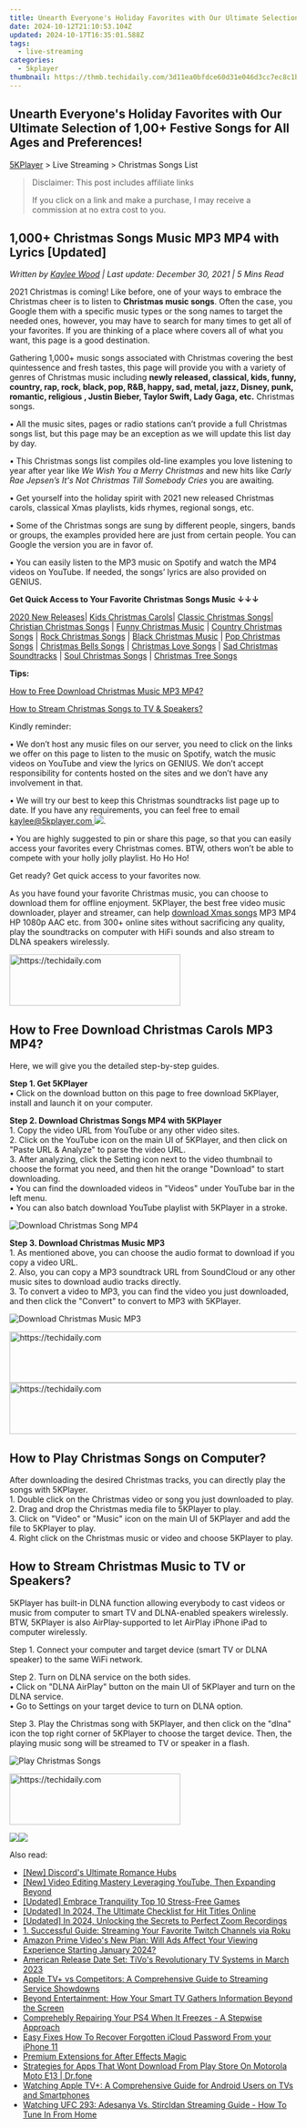 ```yaml
---
title: Unearth Everyone's Holiday Favorites with Our Ultimate Selection of 1,00+ Festive Songs for All Ages and Preferences!
date: 2024-10-12T21:10:53.104Z
updated: 2024-10-17T16:35:01.588Z
tags:
  - live-streaming
categories:
  - 5kplayer
thumbnail: https://thmb.techidaily.com/3d11ea0bfdce60d31e046d3cc7ec8c1b61d6f034279f80cc4e3ae99fed7c13c0.jpg
---
```


## Unearth Everyone's Holiday Favorites with Our Ultimate Selection of 1,00+ Festive Songs for All Ages and Preferences!

[5KPlayer](https://tools.techidaily.com/5kplayer/products/) \> Live Streaming > Christmas Songs List

>  Disclaimer: This post includes affiliate links
>
>  If you click on a link and make a purchase, I may receive a commission at no extra cost to you.
>

## 1,000+ Christmas Songs Music MP3 MP4 with Lyrics \[Updated\]

 _Written by [Kaylee Wood](https://www.quora.com/profile/Amanda-Hu-21) | Last update: December 30, 2021 | 5 Mins Read_

2021 Christmas is coming! Like before, one of your ways to embrace the Christmas cheer is to listen to **Christmas music songs**. Often the case, you Google them with a specific music types or the song names to target the needed ones, however, you may have to search for many times to get all of your favorites. If you are thinking of a place where covers all of what you want, this page is a good destination.

Gathering 1,000+ music songs associated with Christmas covering the best quintessence and fresh tastes, this page will provide you with a variety of genres of Christmas music including **newly released, classical, kids, funny, country, rap, rock, black, pop, R&B, happy, sad, metal, jazz, Disney, punk, romantic, religious , Justin Bieber, Taylor Swift, Lady Gaga, etc.** Christmas songs.

• All the music sites, pages or radio stations can’t provide a full Christmas songs list, but this page may be an exception as we will update this list day by day.

• This Christmas songs list compiles old-line examples you love listening to year after year like _We Wish You a Merry Christmas_ and new hits like _Carly Rae Jepsen’s It's Not Christmas Till Somebody Cries_ you are awaiting.

• Get yourself into the holiday spirit with 2021 new released Christmas carols, classical Xmas playlists, kids rhymes, regional songs, etc.

• Some of the Christmas songs are sung by different people, singers, bands or groups, the examples provided here are just from certain people. You can Google the version you are in favor of.

• You can easily listen to the MP3 music on Spotify and watch the MP4 videos on YouTube. If needed, the songs’ lyrics are also provided on GENIUS.

**Get Quick Access to Your Favorite Christmas Songs Music ↓↓↓**

[2020 New Releases](https://tools.techidaily.com/5kplayer/products/)| [Kids Christmas Carols](https://tools.techidaily.com/5kplayer/products/)| [Classic Christmas Songs](https://tools.techidaily.com/5kplayer/products/)| [Christian Christmas Songs](https://tools.techidaily.com/5kplayer/products/) | [Funny Christmas Music](https://tools.techidaily.com/5kplayer/products/) | [Country Christmas Songs](https://tools.techidaily.com/5kplayer/products/) | [Rock Christmas Songs](https://tools.techidaily.com/5kplayer/products/) | [Black Christmas Music](https://tools.techidaily.com/5kplayer/products/) | [Pop Christmas Songs](https://tools.techidaily.com/5kplayer/products/) | [Christmas Bells Songs](https://tools.techidaily.com/5kplayer/products/) | [Christmas Love Songs](https://tools.techidaily.com/5kplayer/products/) | [Sad Christmas Soundtracks](https://tools.techidaily.com/5kplayer/products/) | [Soul Christmas Songs](https://tools.techidaily.com/5kplayer/products/) | [Christmas Tree Songs](https://tools.techidaily.com/5kplayer/products/)

**Tips:**

[How to Free Download Christmas Music MP3 MP4?](https://tools.techidaily.com/5kplayer/products/)

[How to Stream Christmas Songs to TV & Speakers?](https://tools.techidaily.com/5kplayer/products/)

Kindly reminder:

• We don’t host any music files on our server, you need to click on the links we offer on this page to listen to the music on Spotify, watch the music videos on YouTube and view the lyrics on GENIUS. We don’t accept responsibility for contents hosted on the sites and we don’t have any involvement in that.

• We will try our best to keep this Christmas soundtracks list page up to date. If you have any requirements, you can feel free to email [kaylee@5kplayer.com ![](https://www.5kplayer.com/live-streaming/../video-music-player/img/email.png)](https://www.5kplayer.com/live-streaming/mailto:kaylee@5kplayer.com).

• You are highly suggested to pin or share this page, so that you can easily access your favorites every Christmas comes. BTW, others won’t be able to compete with your holly jolly playlist. Ho Ho Ho!

Get ready? Get quick access to your favorites now.

As you have found your favorite Christmas music, you can choose to download them for offline enjoyment. 5KPlayer, the best free video music downloader, player and streamer, can help [download Xmas songs](https://tools.techidaily.com/5kplayer/youtube-download/) MP3 MP4 HP 1080p AAC etc. from 300+ online sites without sacrificing any quality, play the soundtracks on computer with HiFi sounds and also stream to DLNA speakers wirelessly.

<!-- affiliate ads begin -->
<a href="https://aligracehair.sjv.io/c/5597632/1925565/19272" target="_top" id="1925565">
  <img src="//a.impactradius-go.com/display-ad/19272-1925565" border="0" alt="https://techidaily.com" width="300" height="90"/>
</a>
<img height="0" width="0" src="https://aligracehair.sjv.io/i/5597632/1925565/19272" style="position:absolute;visibility:hidden;" border="0" />
<!-- affiliate ads end -->

## How to Free Download Christmas Carols MP3 MP4?

Here, we will give you the detailed step-by-step guides.

**Step 1\. Get 5KPlayer**  
 • Click on the download button on this page to free download 5KPlayer, install and launch it on your computer.

**Step 2\. Download Christmas Songs MP4 with 5KPlayer**  
 1\. Copy the video URL from YouTube or any other video sites.  
 2\. Click on the YouTube icon on the main UI of 5KPlayer, and then click on "Paste URL & Analyze" to parse the video URL.  
 3\. After analyzing, click the Setting icon next to the video thumbnail to choose the format you need, and then hit the orange "Download" to start downloading.  
 • You can find the downloaded videos in "Videos" under YouTube bar in the left menu.  
 • You can also batch download YouTube playlist with 5KPlayer in a stroke.

![Download Christmas Song MP4](https://www.5kplayer.com/live-streaming/img/download-christmas-songs.jpg)

**Step 3\. Download Christmas Music MP3**  
 1\. As mentioned above, you can choose the audio format to download if you copy a video URL.  
 2\. Also, you can copy a MP3 soundtrack URL from SoundCloud or any other music sites to download audio tracks directly.  
 3\. To convert a video to MP3, you can find the video you just downloaded, and then click the "Convert" to convert to MP3 with 5KPlayer.

![Download Christmas Music MP3](https://www.5kplayer.com/live-streaming/img/convert-christmas-song-to-mp3.jpg)

<!-- affiliate ads begin -->
<a href="https://appsumo.8odi.net/c/5597632/2075482/7443" target="_top" id="2075482">
  <img src="//a.impactradius-go.com/display-ad/7443-2075482" border="0" alt="https://techidaily.com" width="728" height="90"/>
</a>
<img height="0" width="0" src="https://appsumo.8odi.net/i/5597632/2075482/7443" style="position:absolute;visibility:hidden;" border="0" />
<!-- affiliate ads end -->

<!-- affiliate ads begin -->
<a href="https://aligracehair.sjv.io/c/5597632/2036501/19272" target="_top" id="2036501">
  <img src="//a.impactradius-go.com/display-ad/19272-2036501" border="0" alt="https://techidaily.com" width="728" height="90"/>
</a>
<img height="0" width="0" src="https://aligracehair.sjv.io/i/5597632/2036501/19272" style="position:absolute;visibility:hidden;" border="0" />
<!-- affiliate ads end -->

## How to Play Christmas Songs on Computer?

After downloading the desired Christmas tracks, you can directly play the songs with 5KPlayer.  
 1\. Double click on the Christmas video or song you just downloaded to play.  
 2\. Drag and drop the Christmas media file to 5KPlayer to play.  
 3\. Click on "Video" or "Music" icon on the main UI of 5KPlayer and add the file to 5KPlayer to play.  
 4\. Right click on the Christmas music or video and choose 5KPlayer to play.

## How to Stream Christmas Music to TV or Speakers?

5KPlayer has built-in DLNA function allowing everybody to cast videos or music from computer to smart TV and DLNA-enabled speakers wirelessly. BTW, 5KPlayer is also AirPlay-supported to let AirPlay iPhone iPad to computer wirelessly.

Step 1\. Connect your computer and target device (smart TV or DLNA speaker) to the same WiFi network.

Step 2\. Turn on DLNA service on the both sides.  
 • Click on "DLNA AirPlay" button on the main UI of 5KPlayer and turn on the DLNA service.  
 • Go to Settings on your target device to turn on DLNA option.

Step 3\. Play the Christmas song with 5KPlayer, and then click on the "dlna" icon the top right corner of 5KPlayer to choose the target device. Then, the playing music song will be streamed to TV or speaker in a flash.

![Play Christmas Songs](https://www.5kplayer.com/live-streaming/img/play-christmas-songs.jpg)

<!-- affiliate ads begin -->
<a href="https://laganoo.pxf.io/c/5597632/1484940/16446" target="_top" id="1484940">
  <img src="//a.impactradius-go.com/display-ad/16446-1484940" border="0" alt="https://techidaily.com" width="300" height="90"/>
</a>
<img height="0" width="0" src="https://laganoo.pxf.io/i/5597632/1484940/16446" style="position:absolute;visibility:hidden;" border="0" />
<!-- affiliate ads end -->

[![](https://www.5kplayer.com/live-streaming/../button/freedownwhitewin.png)](https://tools.techidaily.com/5kplayer/products/)[![](https://www.5kplayer.com/live-streaming/../button/freedownbackmac.png)](https://tools.techidaily.com/5kplayer/products/)

<ins class="adsbygoogle"
     style="display:block"
     data-ad-format="autorelaxed"
     data-ad-client="ca-pub-7571918770474297"
     data-ad-slot="1223367746"></ins>

<ins class="adsbygoogle"
     style="display:block"
     data-ad-client="ca-pub-7571918770474297"
     data-ad-slot="8358498916"
     data-ad-format="auto"
     data-full-width-responsive="true"></ins>

<span class="atpl-alsoreadstyle">Also read:</span>
<div><ul>
<li><a href="https://discord-videos.techidaily.com/new-discords-ultimate-romance-hubs/"><u>[New] Discord's Ultimate Romance Hubs</u></a></li>
<li><a href="https://facebook-video-footage.techidaily.com/new-video-editing-mastery-leveraging-youtube-then-expanding-beyond/"><u>[New] Video Editing Mastery Leveraging YouTube, Then Expanding Beyond</u></a></li>
<li><a href="https://digital-screen-recording.techidaily.com/updated-embrace-tranquility-top-10-stress-free-games/"><u>[Updated] Embrace Tranquility Top 10 Stress-Free Games</u></a></li>
<li><a href="https://fox-http.techidaily.com/updated-in-2024-the-ultimate-checklist-for-hit-titles-online/"><u>[Updated] In 2024, The Ultimate Checklist for Hit Titles Online</u></a></li>
<li><a href="https://screen-sharing-recording.techidaily.com/updated-in-2024-unlocking-the-secrets-to-perfect-zoom-recordings/"><u>[Updated] In 2024, Unlocking the Secrets to Perfect Zoom Recordings</u></a></li>
<li><a href="https://media-tips.techidaily.com/1-successful-guide-streaming-your-favorite-twitch-channels-via-roku/"><u>1. Successful Guide: Streaming Your Favorite Twitch Channels via Roku</u></a></li>
<li><a href="https://media-tips.techidaily.com/amazon-prime-videos-new-plan-will-ads-affect-your-viewing-experience-starting-january-2024/"><u>Amazon Prime Video's New Plan: Will Ads Affect Your Viewing Experience Starting January 2024?</u></a></li>
<li><a href="https://media-tips.techidaily.com/american-release-date-set-tivos-revolutionary-tv-systems-in-march-2023/"><u>American Release Date Set: TiVo's Revolutionary TV Systems in March 2023</u></a></li>
<li><a href="https://media-tips.techidaily.com/apple-tvplus-vs-competitors-a-comprehensive-guide-to-streaming-service-showdowns/"><u>Apple TV+ vs Competitors: A Comprehensive Guide to Streaming Service Showdowns</u></a></li>
<li><a href="https://media-tips.techidaily.com/beyond-entertainment-how-your-smart-tv-gathers-information-beyond-the-screen/"><u>Beyond Entertainment: How Your Smart TV Gathers Information Beyond the Screen</u></a></li>
<li><a href="https://win-able.techidaily.com/comprehebly-repairing-your-ps4-when-it-freezes-a-stepwise-approach/"><u>Comprehebly Repairing Your PS4 When It Freezes - A Stepwise Approach</u></a></li>
<li><a href="https://activate-lock.techidaily.com/easy-fixes-how-to-recover-forgotten-icloud-password-from-your-iphone-11-by-drfone-ios/"><u>Easy Fixes How To Recover Forgotten iCloud Password From your iPhone 11</u></a></li>
<li><a href="https://fox-access.techidaily.com/premium-extensions-for-after-effects-magic/"><u>Premium Extensions for After Effects Magic</u></a></li>
<li><a href="https://howto.techidaily.com/strategies-for-apps-that-wont-download-from-play-store-on-motorola-moto-e13-drfone-by-drfone-fix-android-problems-fix-android-problems/"><u>Strategies for Apps That Wont Download From Play Store On Motorola Moto E13 | Dr.fone</u></a></li>
<li><a href="https://media-tips.techidaily.com/watching-apple-tvplus-a-comprehensive-guide-for-android-users-on-tvs-and-smartphones/"><u>Watching Apple TV+: A Comprehensive Guide for Android Users on TVs and Smartphones</u></a></li>
<li><a href="https://media-tips.techidaily.com/watching-ufc-293-adesanya-vs-stircldan-streaming-guide-how-to-tune-in-from-home/"><u>Watching UFC 293: Adesanya Vs. Stircldan Streaming Guide - How To Tune In From Home</u></a></li>
</ul></div>

